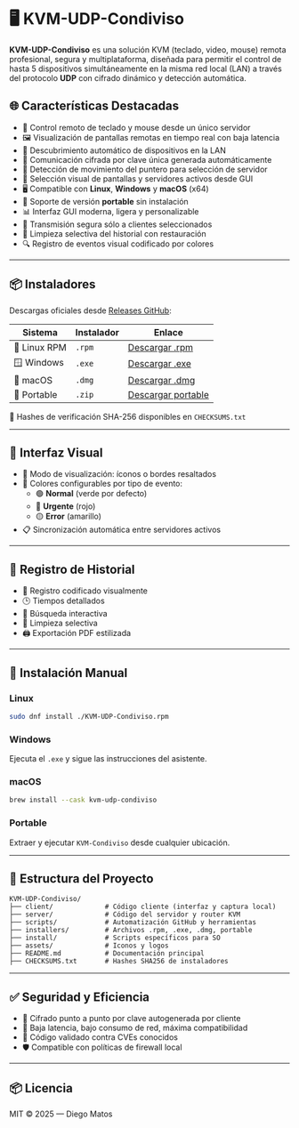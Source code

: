 # 🖥️ KVM-UDP-Condiviso

**KVM-UDP-Condiviso** es una solución KVM (teclado, video, mouse) remota profesional, segura y multiplataforma, diseñada para permitir el control de hasta 5 dispositivos simultáneamente en la misma red local (LAN) a través del protocolo **UDP** con cifrado dinámico y detección automática.

## 🌐 Características Destacadas

- 🔄 Control remoto de teclado y mouse desde un único servidor
- 🖼️ Visualización de pantallas remotas en tiempo real con baja latencia
- 🧭 Descubrimiento automático de dispositivos en la LAN
- 🔐 Comunicación cifrada por clave única generada automáticamente
- 🧠 Detección de movimiento del puntero para selección de servidor
- 🧩 Selección visual de pantallas y servidores activos desde GUI
- 🖥️ Compatible con **Linux**, **Windows** y **macOS** (x64)
- 🧰 Soporte de versión **portable** sin instalación
- 📊 Interfaz GUI moderna, ligera y personalizable
- 📡 Transmisión segura sólo a clientes seleccionados
- 🧽 Limpieza selectiva del historial con restauración
- 🔍 Registro de eventos visual codificado por colores

---

## 📦 Instaladores

Descargas oficiales desde [Releases GitHub](https://github.com/matosdiego/KVM-UDP-Condiviso/releases/latest):

| Sistema         | Instalador | Enlace |
|----------------|------------|--------|
| 🐧 Linux RPM    | `.rpm`     | [Descargar .rpm](https://github.com/matosdiego/KVM-UDP-Condiviso/releases/latest/download/KVM-UDP-Condiviso.rpm) |
| 🪟 Windows      | `.exe`     | [Descargar .exe](https://github.com/matosdiego/KVM-UDP-Condiviso/releases/latest/download/KVM-UDP-Condiviso.exe) |
| 🍏 macOS        | `.dmg`     | [Descargar .dmg](https://github.com/matosdiego/KVM-UDP-Condiviso/releases/latest/download/KVM-UDP-Condiviso.dmg) |
| 💼 Portable     | `.zip`     | [Descargar portable](https://github.com/matosdiego/KVM-UDP-Condiviso/releases/latest/download/KVM-UDP-Condiviso-portable.zip) |

📄 Hashes de verificación SHA-256 disponibles en `CHECKSUMS.txt`

---

## 🧭 Interfaz Visual

- 🔲 Modo de visualización: íconos o bordes resaltados
- 🎨 Colores configurables por tipo de evento:
  - 🟢 **Normal** (verde por defecto)
  - 🔴 **Urgente** (rojo)
  - 🟡 **Error** (amarillo)
- 📋 Sincronización automática entre servidores activos

---

## 📘 Registro de Historial

- 📌 Registro codificado visualmente
- 🕒 Tiempos detallados
- 🔎 Búsqueda interactiva
- 🧹 Limpieza selectiva
- 🖨️ Exportación PDF estilizada

---

## 🔧 Instalación Manual

### Linux

```bash
sudo dnf install ./KVM-UDP-Condiviso.rpm
```

### Windows

Ejecuta el `.exe` y sigue las instrucciones del asistente.

### macOS

```bash
brew install --cask kvm-udp-condiviso
```

### Portable

Extraer y ejecutar `KVM-Condiviso` desde cualquier ubicación.

---

## 🧰 Estructura del Proyecto

```
KVM-UDP-Condiviso/
├── client/             # Código cliente (interfaz y captura local)
├── server/             # Código del servidor y router KVM
├── scripts/            # Automatización GitHub y herramientas
├── installers/         # Archivos .rpm, .exe, .dmg, portable
├── install/            # Scripts específicos para SO
├── assets/             # Iconos y logos
├── README.md           # Documentación principal
├── CHECKSUMS.txt       # Hashes SHA256 de instaladores
```

---

## ✅ Seguridad y Eficiencia

- 🔐 Cifrado punto a punto por clave autogenerada por cliente
- 🧠 Baja latencia, bajo consumo de red, máxima compatibilidad
- 🚫 Código validado contra CVEs conocidos
- 🛡️ Compatible con políticas de firewall local

---

## 📦 Licencia

MIT © 2025 — Diego Matos
